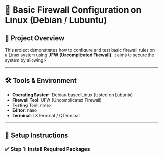 # 🔐 Basic Firewall Configuration on Linux (Debian / Lubuntu)

## 📘 Project Overview

This project demonstrates how to configure and test basic firewall rules on a Linux system using **UFW (Uncomplicated Firewall)**. It aims to secure the system by allowing>

---

## 🛠 Tools & Environment

- **Operating System**: Debian-based Linux (tested on Lubuntu)
- **Firewall Tool**: UFW (Uncomplicated Firewall)
- **Testing Tool**: nmap
- **Editor**: nano
- **Terminal**: LXTerminal / QTerminal

---

## 🧱 Setup Instructions

### ✅ Step 1: Install Required Packages




